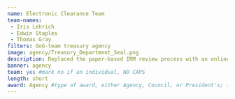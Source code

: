 ```yaml
---
name: Electronic Clearance Team
team-names: 
 - Iris Lehrich
 - Edwin Staples
 - Thomas Gray
filters: GoG-team treasury agency
image: agency/Treasury_Department_Seal.png
description: Replaced the paper-based IRM review process with an online tool that automates and centralizes this process. Their work cuts down on administrative time and burden, saving taxpayer dollars and enabling the IRS to implement process changes more quickly.
banner: agency
team: yes #mark no if an individual, NO CAPS 
length: short
award: Agency #type of award, either Agency, Council, or President's; this is case sensitive so make sure to match the options listed exactly. This section generates the format of the card
---
```

